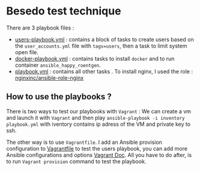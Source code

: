 # Besedo test technique

There are 3 playbook files :
 - [users-playbook.yml](./users-playbook.yml) : contains a block of tasks to create users based on the `user_accounts.yml` file with `tags=users`, then a task to limit system open file.
 - [docker-playbook.yml](./users-docker-playbook.yml) : contains tasks to install `docker` and to run container `ansible_happy_roentgen`.
 - [playbook.yml](./playbook.yml) : contains all other tasks . To install nginx, I used the role : [nginxinc/ansible-role-nginx](https://github.com/nginxinc/ansible-role-nginx)
 
## How to use the playbooks ? 
There is two ways to test our playbooks with `Vagrant` : We can create a vm and launch it with `Vagrant` and then play `ansible-playbook -i inventory playbook.yml` with iventory contains ip adress of the VM and private key to ssh. 

The other way is to use `Vagrantfile`. I add an Ansible provision configuration to [Vagrantfile](./ansible/Vagrantfile.yml)  to test the users playbook, you can add more Ansible configurations and options [Vagrant Doc](https://www.vagrantup.com/docs/provisioning/ansible#options). All you have to do after, is to run `Vagrant provision` command to test the playbook.
